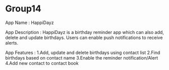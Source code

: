 # Group14

App Name : HappiDayz

App Description : HappiDayz is a birthday reminder app which can also add, delete and update birthdays. Users can enable push notifications to receive alerts. 

App Features : 
1.Add, update and delete birthdays using contact list
2.Find birthdays based on contact name
3.Enable the reminder notification/Alert
4.Add new contact to contact book


